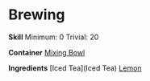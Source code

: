 <!-- TITLE: Iced Tea with Lemon -->
<!-- SUBTITLE: Cold, refreshing tea with a slice of lemon -->

# Brewing
**Skill**
Minimum: 0
Trivial: 20

**Container**
[Mixing Bowl](mixing-bowl)

**Ingredients**
[Iced Tea](Iced Tea)
[Lemon](lemon)